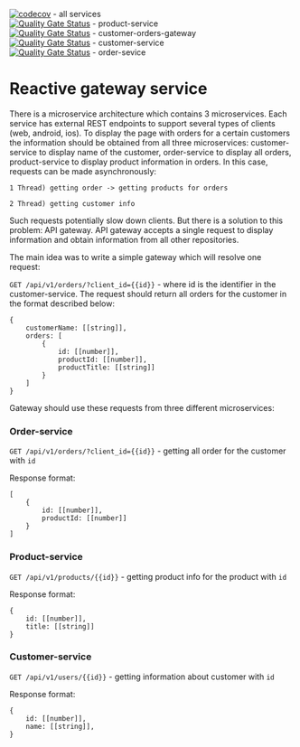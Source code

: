 [![codecov](https://codecov.io/gh/vald3r/reactive-gateway/branch/master/graph/badge.svg?token=6H4ZNYSRLJ)](https://codecov.io/gh/vald3r/reactive-gateway) - all services\
[![Quality Gate Status](https://sonarcloud.io/api/project_badges/measure?project=vald3r_reactive-gateway&metric=alert_status)](https://sonarcloud.io/summary/new_code?id=vald3r_reactive-gateway) - product-service \
[![Quality Gate Status](https://sonarcloud.io/api/project_badges/measure?project=vald3r_reactive-gateway_customer-orders-gateway&metric=alert_status)](https://sonarcloud.io/summary/new_code?id=vald3r_reactive-gateway_customer-orders-gateway) - customer-orders-gateway \
[![Quality Gate Status](https://sonarcloud.io/api/project_badges/measure?project=vald3r_reactive-gateway_customer-service&metric=alert_status)](https://sonarcloud.io/summary/new_code?id=vald3r_reactive-gateway_customer-service) - customer-service \
[![Quality Gate Status](https://sonarcloud.io/api/project_badges/measure?project=vald3r_reactive-gateway_order-sevice&metric=alert_status)](https://sonarcloud.io/summary/new_code?id=vald3r_reactive-gateway_order-sevice) - order-sevice
# Reactive gateway service

There is a microservice architecture which contains 3 microservices. Each service has external REST endpoints to support several types of clients (web, android, ios). To display the page with orders for a certain customers the information should be obtained from all three microservices: customer-service to display name of the customer, order-service to display all orders, product-service to display product information in orders. In this case, requests can be made asynchronously:

`1 Thread) getting order -> getting products for orders`

`2 Thread) getting customer info`

Such requests potentially slow down clients. But there is a solution to this problem: API gateway. API gateway accepts a single request to display information and obtain information from all other repositories.

The main idea was to write a simple gateway which will resolve one request:

`GET /api/v1/orders/?client_id={{id}}` - where id is the identifier in the customer-service. The request should return all orders for the customer in the format described below:
```
{
	customerName: [[string]],
	orders: [
		{
			id: [[number]],
			productId: [[number]],
			productTitle: [[string]]
		}
	]
}
```

Gateway should use these requests from three different microservices:

### Order-service

`GET /api/v1/orders/?client_id={{id}}` - getting all order for the customer with `id`

Response format:
```
[
	{
		id: [[number]],
		productId: [[number]]
	}
]
```

### Product-service

`GET /api/v1/products/{{id}}` - getting product info for the product with `id`

Response format:
```
{
	id: [[number]],
	title: [[string]]
}
```

### Customer-service

`GET /api/v1/users/{{id}}` - getting information about customer with `id`

Response format:
```
{
	id: [[number]],
	name: [[string]],
}
```
